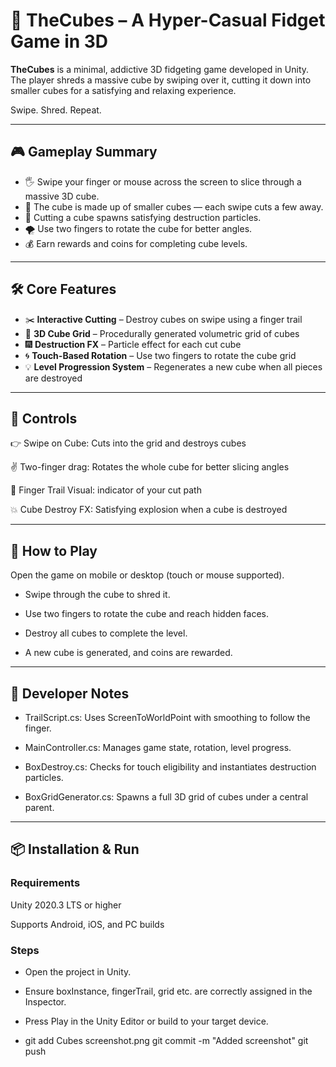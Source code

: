 # 🧊 TheCubes – A Hyper-Casual Fidget Game in 3D

**TheCubes** is a minimal, addictive 3D fidgeting game developed in Unity. The player shreds a massive cube by swiping over it, cutting it down into smaller cubes for a satisfying and relaxing experience.

Swipe. Shred. Repeat.

---

## 🎮 Gameplay Summary

- 🖐️ Swipe your finger or mouse across the screen to slice through a massive 3D cube.
- 🧩 The cube is made up of smaller cubes — each swipe cuts a few away.
- 🧨 Cutting a cube spawns satisfying destruction particles.
- 🌪️ Use two fingers to rotate the cube for better angles.
- 💰 Earn rewards and coins for completing cube levels.

---

## 🛠️ Core Features

- ✂️ **Interactive Cutting** – Destroy cubes on swipe using a finger trail
- 🌌 **3D Cube Grid** – Procedurally generated volumetric grid of cubes
- 🎆 **Destruction FX** – Particle effect for each cut cube
- 🌀 **Touch-Based Rotation** – Use two fingers to rotate the cube grid
- 💡 **Level Progression System** – Regenerates a new cube when all pieces are destroyed

---

## 📲 Controls

👉 Swipe on Cube:	Cuts into the grid and destroys cubes

✌️ Two-finger drag:	Rotates the whole cube for better slicing angles

💨 Finger Trail	Visual: indicator of your cut path

💥 Cube Destroy FX:	Satisfying explosion when a cube is destroyed

---

## 🎯 How to Play

Open the game on mobile or desktop (touch or mouse supported).

- Swipe through the cube to shred it.

- Use two fingers to rotate the cube and reach hidden faces.

- Destroy all cubes to complete the level.

- A new cube is generated, and coins are rewarded.

---

## 🧪 Developer Notes

- TrailScript.cs: Uses ScreenToWorldPoint with smoothing to follow the finger.

- MainController.cs: Manages game state, rotation, level progress.

- BoxDestroy.cs: Checks for touch eligibility and instantiates destruction particles.

- BoxGridGenerator.cs: Spawns a full 3D grid of cubes under a central parent.

---

## 📦 Installation & Run

### Requirements

Unity 2020.3 LTS or higher

Supports Android, iOS, and PC builds

### Steps

- Open the project in Unity.

- Ensure boxInstance, fingerTrail, grid etc. are correctly assigned in the Inspector.

- Press Play in the Unity Editor or build to your target device.

- git add Cubes screenshot.png
git commit -m "Added screenshot"
git push
